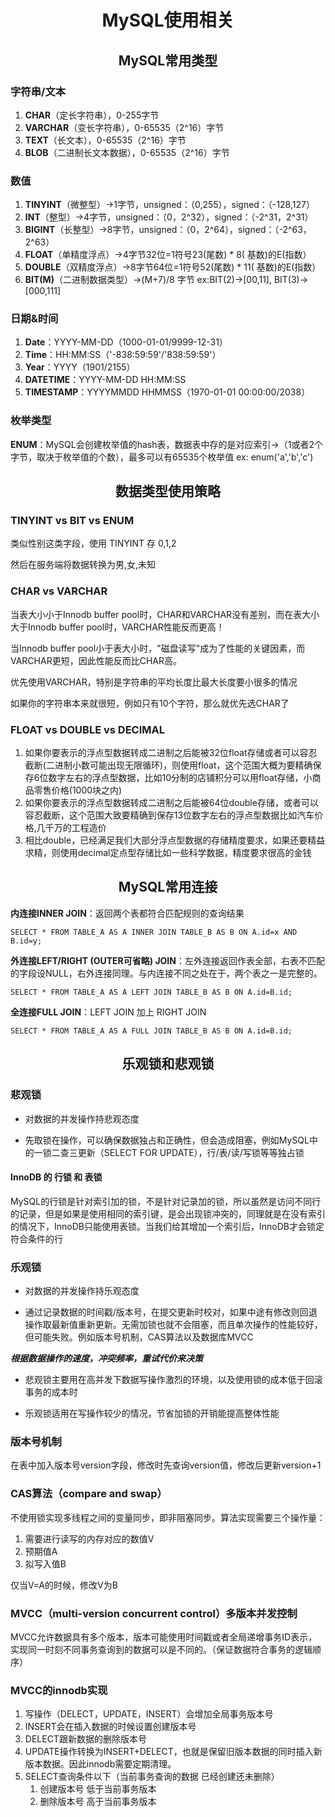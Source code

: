 # <center>MySQL使用相关</center>


## <center>MySQL常用类型</center>
### 字符串/文本
1. **CHAR**（定长字符串），0-255字节
2. **VARCHAR**（变长字符串），0-65535（2^16）字节
3. **TEXT**（长文本），0-65535（2^16）字节
4. **BLOB**（二进制长文本数据），0-65535（2^16）字节

### 数值
1. **TINYINT**（微整型）->1字节，unsigned：（0,255），signed：（-128,127）
2. **INT**（整型）->4字节，unsigned：（0，2^32），signed：（-2^31，2^31）
3. **BIGINT**（长整型）->8字节，unsigned：（0，2^64），signed：（-2^63，2^63）
4. **FLOAT**（单精度浮点）->4字节32位=1符号23(尾数) * 8( 基数)的E(指数）
5. **DOUBLE**（双精度浮点）->8字节64位=1符号52(尾数) * 11( 基数)的E(指数）
6. **BIT(M)**（二进制数据类型）->(M+7)/8 字节   ex:BIT(2)->[00,11], BIT(3)->[000,111]

### 日期&时间
1. **Date**：YYYY-MM-DD（1000-01-01/9999-12-31）
2. **Time**：HH:MM:SS（'-838:59:59'/'838:59:59'）
3. **Year**：YYYY（1901/2155）
4. **DATETIME**：YYYY-MM-DD HH:MM:SS
5. **TIMESTAMP**：YYYYMMDD HHMMSS（1970-01-01 00:00:00/2038）

### 枚举类型
**ENUM**：MySQL会创建枚举值的hash表，数据表中存的是对应索引->（1或者2个字节，取决于枚举值的个数），最多可以有65535个枚举值 ex: enum('a','b','c')

## <center>数据类型使用策略</center>
### TINYINT vs BIT vs ENUM
类似性别这类字段，使用 TINYINT 存 0,1,2

然后在服务端将数据转换为男,女,未知

### CHAR vs VARCHAR
当表大小小于Innodb buffer pool时，CHAR和VARCHAR没有差别，而在表大小大于Innodb buffer pool时，VARCHAR性能反而更高！

当Innodb buffer pool小于表大小时，"磁盘读写"成为了性能的关键因素，而VARCHAR更短，因此性能反而比CHAR高。

优先使用VARCHAR，特别是字符串的平均长度比最大长度要小很多的情况

如果你的字符串本来就很短，例如只有10个字符，那么就优先选CHAR了

### FLOAT vs DOUBLE vs DECIMAL
1. 如果你要表示的浮点型数据转成二进制之后能被32位float存储或者可以容忍截断(二进制小数可能出现无限循环)，则使用float，这个范围大概为要精确保存6位数字左右的浮点型数据，比如10分制的店铺积分可以用float存储，小商品零售价格(1000块之内)
2. 如果你要表示的浮点型数据转成二进制之后能被64位double存储，或者可以容忍截断，这个范围大致要精确到保存13位数字左右的浮点型数据比如汽车价格,几千万的工程造价
3. 相比double，已经满足我们大部分浮点型数据的存储精度要求，如果还要精益求精，则使用decimal定点型存储比如一些科学数据，精度要求很高的金钱


## <center>MySQL常用连接</center>
__内连接INNER JOIN__：返回两个表都符合匹配规则的查询结果

`SELECT * FROM TABLE_A AS A INNER JOIN TABLE_B AS B ON A.id=x AND B.id=y;`

__外连接LEFT/RIGHT (OUTER可省略) JOIN__：左外连接返回作表全部，右表不匹配的字段设NULL，右外连接同理。与内连接不同之处在于，两个表之一是完整的。

`SELECT * FROM TABLE_A AS A LEFT JOIN TABLE_B AS B ON A.id=B.id;`

__全连接FULL JOIN__：LEFT JOIN 加上 RIGHT JOIN

`SELECT * FROM TABLE_A AS A FULL JOIN TABLE_B AS B ON A.id=B.id;`

## <center>乐观锁和悲观锁</center>
### 悲观锁
- 对数据的并发操作持悲观态度

- 先取锁在操作，可以确保数据独占和正确性，但会造成阻塞，例如MySQL中的一锁二查三更新（SELECT FOR UPDATE），行/表/读/写锁等等独占锁

#### InnoDB 的 行锁 和 表锁
MySQL的行锁是针对索引加的锁，不是针对记录加的锁，所以虽然是访问不同行的记录，但是如果是使用相同的索引键，是会出现锁冲突的，同理就是在没有索引的情况下，InnoDB只能使用表锁。当我们给其增加一个索引后，InnoDB才会锁定符合条件的行

### 乐观锁
- 对数据的并发操作持乐观态度

- 通过记录数据的时间戳/版本号，在提交更新时校对，如果中途有修改则回退操作取最新值重新更新。无需加锁也就不会阻塞，而且单次操作的性能较好，但可能失败。例如版本号机制，CAS算法以及数据库MVCC

***根据数据操作的速度，冲突频率，重试代价来决策***
- 悲观锁主要用在高并发下数据写操作激烈的环境，以及使用锁的成本低于回滚事务的成本时

- 乐观锁适用在写操作较少的情况，节省加锁的开销能提高整体性能

### 版本号机制
在表中加入版本号version字段，修改时先查询version值，修改后更新version+1

### CAS算法（compare and swap）
不使用锁实现多线程之间的变量同步，即非阻塞同步。算法实现需要三个操作量：

1. 需要进行读写的内存对应的数值V
2. 预期值A
3. 拟写入值B

仅当V=A的时候，修改V为B

### MVCC（multi-version concurrent control）多版本并发控制
MVCC允许数据具有多个版本，版本可能使用时间戳或者全局递增事务ID表示，实现同一时刻不同事务查询到的数据可以是不同的。（保证数据符合事务的逻辑顺序）

### MVCC的innodb实现
1. 写操作（DELECT，UPDATE，INSERT）会增加全局事务版本号
2. INSERT会在插入数据的时候设置创建版本号
3. DELECT跟新数据的删除版本号
4. UPDATE操作转换为INSERT+DELECT，也就是保留旧版本数据的同时插入新版本数据。因此innodb需要定期清理。
5. SELECT查询条件以下（当前事务查询的数据  已经创建还未删除）
    1. 创建版本号 低于当前事务版本
    2. 删除版本号 高于当前事务版本